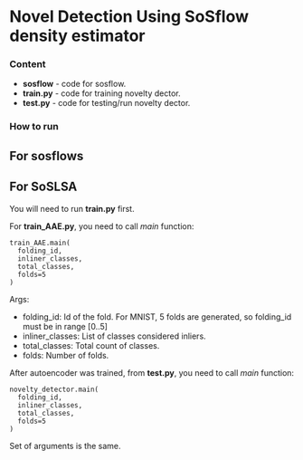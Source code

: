# Novel Detection Using SoSflow density estimator


### Content

* **sosflow** - code for sosflow.
* **train.py** - code for training novelty dector.
* **test.py** - code for testing/run novelty dector.

### How to run
## For sosflows

## For SoSLSA

You will need to run **train.py** first.

For **train_AAE.py**, you need to call *main* function:

    train_AAE.main(
      folding_id,
      inliner_classes,
      total_classes,
      folds=5
    )
  
   Args:
   -  folding_id: Id of the fold. For MNIST, 5 folds are generated, so folding_id must be in range [0..5]
   -  inliner_classes: List of classes considered inliers.
   -  total_classes: Total count of classes.
   -  folds: Number of folds.
   
After autoencoder was trained, from **test.py**, you need to call *main* function:

    novelty_detector.main(
      folding_id,
      inliner_classes,
      total_classes,
      folds=5
    )
  
   Set of arguments is the same.

